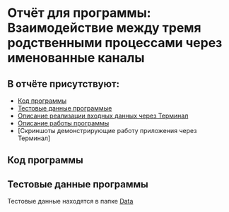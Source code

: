 # Отчёт для программы: Взаимодействие между тремя родственными процессами через именованные каналы

## В отчёте присутствуют:
- [Код программы]()
- [Тестовые данные программые]()
- [Описание реализации входных данных через Терминал]()
- [Описание работы программы]()
- [Скриншоты демонстрирующие работу приложения через Терминал]

## Код программы


## Тестовые данные программы
Тестовые данные находятся в папке [Data](Data/)
